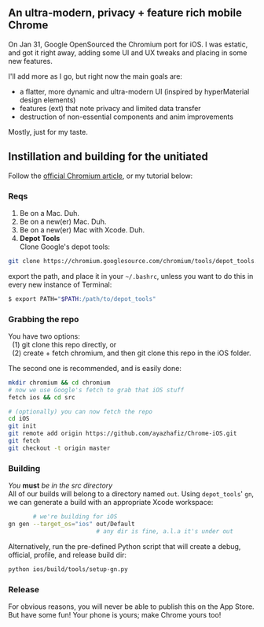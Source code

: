 ## An ultra-modern, privacy + feature rich mobile Chrome

On Jan 31, Google OpenSourced the Chromium port for iOS. I was estatic, and got it right away, adding some UI and UX tweaks and placing in some new features.  
  
I'll add more as I go, but right now the main goals are:
- a flatter, more dynamic and ultra-modern UI (inspired by hyperMaterial design elements)
- features (ext) that note privacy and limited data transfer
- destruction of non-essential components and anim improvements

Mostly, just for my taste.

## Instillation and building for the unitiated

Follow the [official Chromium article](https://chromium.googlesource.com/chromium/src/+/master/docs/ios_build_instructions.md#Running-apps-from-the-commandline), or my tutorial below:

### Reqs
1. Be on a Mac. Duh.
2. Be on a new(er) Mac. Duh.
3. Be on a new(er) Mac with Xcode. Duh.
4. **Depot Tools**  
  Clone Google's depot tools:  
  ``` bash 
  git clone https://chromium.googlesource.com/chromium/tools/depot_tools.git
  ```  
    
  export the path, and place it in your `~/.bashrc`, unless you want to do this in every new instance of Terminal:  
  ``` bash
  $ export PATH="$PATH:/path/to/depot_tools"
  ```
  
### Grabbing the repo
You have two options:  
&nbsp;&nbsp;(1) git clone this repo directly, or  
&nbsp;&nbsp;(2) create + fetch chromium, and then git clone this repo in the iOS folder.

The second one is recommended, and is easily done:
```bash
mkdir chromium && cd chromium
# now we use Google's fetch to grab that iOS stuff
fetch ios && cd src

# (optionally) you can now fetch the repo
cd iOS
git init
git remote add origin https://github.com/ayazhafiz/Chrome-iOS.git
git fetch
git checkout -t origin master
```

### Building
*You* __must__ *be in the src directory*  
All of our builds will belong to a directory named `out`. Using `depot_tools`' `gn`, we can generate a build with an appropriate Xcode workspace:
```bash
       # we're building for iOS
gn gen --target_os="ios" out/Default
                         # any dir is fine, a.l.a it's under out
```
Alternatively, run the pre-defined Python script that will create a debug, official, profile, and release build dir:
```bash
python ios/build/tools/setup-gn.py
```

### Release
For obvious reasons, you will never be able to publish this on the App Store. But have some fun! Your phone is yours; make Chrome yours too!
